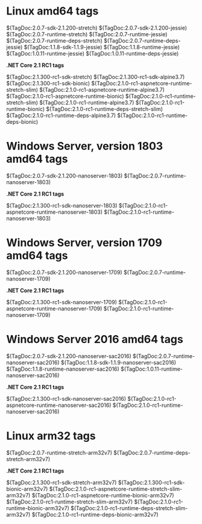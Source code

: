 # Linux amd64 tags

$(TagDoc:2.0.7-sdk-2.1.200-stretch)
$(TagDoc:2.0.7-sdk-2.1.200-jessie)
$(TagDoc:2.0.7-runtime-stretch)
$(TagDoc:2.0.7-runtime-jessie)
$(TagDoc:2.0.7-runtime-deps-stretch)
$(TagDoc:2.0.7-runtime-deps-jessie)
$(TagDoc:1.1.8-sdk-1.1.9-jessie)
$(TagDoc:1.1.8-runtime-jessie)
$(TagDoc:1.0.11-runtime-jessie)
$(TagDoc:1.0.11-runtime-deps-jessie)

**.NET Core 2.1 RC1 tags**

$(TagDoc:2.1.300-rc1-sdk-stretch)
$(TagDoc:2.1.300-rc1-sdk-alpine3.7)
$(TagDoc:2.1.300-rc1-sdk-bionic)
$(TagDoc:2.1.0-rc1-aspnetcore-runtime-stretch-slim)
$(TagDoc:2.1.0-rc1-aspnetcore-runtime-alpine3.7)
$(TagDoc:2.1.0-rc1-aspnetcore-runtime-bionic)
$(TagDoc:2.1.0-rc1-runtime-stretch-slim)
$(TagDoc:2.1.0-rc1-runtime-alpine3.7)
$(TagDoc:2.1.0-rc1-runtime-bionic)
$(TagDoc:2.1.0-rc1-runtime-deps-stretch-slim)
$(TagDoc:2.1.0-rc1-runtime-deps-alpine3.7)
$(TagDoc:2.1.0-rc1-runtime-deps-bionic)

# Windows Server, version 1803 amd64 tags

$(TagDoc:2.0.7-sdk-2.1.200-nanoserver-1803)
$(TagDoc:2.0.7-runtime-nanoserver-1803)

**.NET Core 2.1 RC1 tags**

$(TagDoc:2.1.300-rc1-sdk-nanoserver-1803)
$(TagDoc:2.1.0-rc1-aspnetcore-runtime-nanoserver-1803)
$(TagDoc:2.1.0-rc1-runtime-nanoserver-1803)

# Windows Server, version 1709 amd64 tags

$(TagDoc:2.0.7-sdk-2.1.200-nanoserver-1709)
$(TagDoc:2.0.7-runtime-nanoserver-1709)

**.NET Core 2.1 RC1 tags**

$(TagDoc:2.1.300-rc1-sdk-nanoserver-1709)
$(TagDoc:2.1.0-rc1-aspnetcore-runtime-nanoserver-1709)
$(TagDoc:2.1.0-rc1-runtime-nanoserver-1709)

# Windows Server 2016 amd64 tags

$(TagDoc:2.0.7-sdk-2.1.200-nanoserver-sac2016)
$(TagDoc:2.0.7-runtime-nanoserver-sac2016)
$(TagDoc:1.1.8-sdk-1.1.9-nanoserver-sac2016)
$(TagDoc:1.1.8-runtime-nanoserver-sac2016)
$(TagDoc:1.0.11-runtime-nanoserver-sac2016)

**.NET Core 2.1 RC1 tags**

$(TagDoc:2.1.300-rc1-sdk-nanoserver-sac2016)
$(TagDoc:2.1.0-rc1-aspnetcore-runtime-nanoserver-sac2016)
$(TagDoc:2.1.0-rc1-runtime-nanoserver-sac2016)

# Linux arm32 tags

$(TagDoc:2.0.7-runtime-stretch-arm32v7)
$(TagDoc:2.0.7-runtime-deps-stretch-arm32v7)

**.NET Core 2.1 RC1 tags**

$(TagDoc:2.1.300-rc1-sdk-stretch-arm32v7)
$(TagDoc:2.1.300-rc1-sdk-bionic-arm32v7)
$(TagDoc:2.1.0-rc1-aspnetcore-runtime-stretch-slim-arm32v7)
$(TagDoc:2.1.0-rc1-aspnetcore-runtime-bionic-arm32v7)
$(TagDoc:2.1.0-rc1-runtime-stretch-slim-arm32v7)
$(TagDoc:2.1.0-rc1-runtime-bionic-arm32v7)
$(TagDoc:2.1.0-rc1-runtime-deps-stretch-slim-arm32v7)
$(TagDoc:2.1.0-rc1-runtime-deps-bionic-arm32v7)

